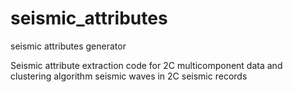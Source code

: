 # seismic_attributes
seismic attributes generator

Seismic attribute extraction code for 2C multicomponent data and clustering algorithm seismic waves in 2C seismic records
